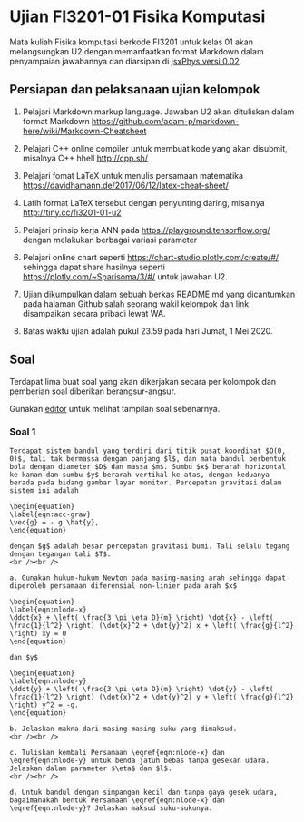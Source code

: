 # Ujian FI3201-01 Fisika Komputasi
Mata kuliah Fisika komputasi berkode FI3201 untuk kelas 01 akan melangsungkan U2 dengan memanfaatkan format Markdown dalam penyampaian jawabannya dan diarsipan di [jsxPhys versi 0.02](https://github.com/dudung/jsxphys/tree/master/0.0.2).


## Persiapan dan pelaksanaan ujian kelompok

1. Pelajari Markdown markup language. Jawaban U2 akan dituliskan dalam format Markdown https://github.com/adam-p/markdown-here/wiki/Markdown-Cheatsheet

2. Pelajari C++ online compiler untuk membuat kode yang akan disubmit, misalnya C++ hhell http://cpp.sh/

3. Pelajari fomat LaTeX untuk menulis persamaan matematika https://davidhamann.de/2017/06/12/latex-cheat-sheet/

4. Latih format LaTeX tersebut dengan penyunting daring, misalnya http://tiny.cc/fi3201-01-u2

5. Pelajari prinsip kerja ANN pada https://playground.tensorflow.org/ dengan melakukan berbagai variasi parameter

6. Pelajari online chart seperti https://chart-studio.plotly.com/create/#/ sehingga dapat share hasilnya seperti https://plotly.com/~Sparisoma/3/#/ untuk jawaban U2.

7. Ujian dikumpulkan dalam sebuah berkas README.md yang dicantumkan pada halaman Github salah seorang wakil kelompok dan link disampaikan secara pribadi lewat WA.

8. Batas waktu ujian adalah pukul 23.59 pada hari Jumat, 1 Mei 2020.


## Soal
Terdapat lima buat soal yang akan dikerjakan secara per kolompok dan pemberian soal diberikan berangsur-angsur.

Gunakan [editor](https://rawcdn.githack.com/dudung/jsxphys/4220729be109df8b94729ca4605562caa6d7596b/0.0.2/editor.html) untuk melihat tampilan soal sebenarnya.

### Soal 1

	Terdapat sistem bandul yang terdiri dari titik pusat koordinat $O(0, 0)$, tali tak bermassa dengan panjang $l$, dan mata bandul berbentuk bola dengan diameter $D$ dan massa $m$. Sumbu $x$ berarah horizontal ke kanan dan sumbu $y$ berarah vertikal ke atas, dengan keduanya berada pada bidang gambar layar monitor. Percepatan gravitasi dalam sistem ini adalah

	\begin{equation}
	\label{eqn:acc-grav}
	\vec{g} = - g \hat{y},
	\end{equation}

	dengan $g$ adalah besar percepatan gravitasi bumi. Tali selalu tegang dengan tegangan tali $T$.
	<br /><br />

	a. Gunakan hukum-hukum Newton pada masing-masing arah sehingga dapat diperoleh persamaan diferensial non-linier pada arah $x$

	\begin{equation}
	\label{eqn:nlode-x}
	\ddot{x} + \left( \frac{3 \pi \eta D}{m} \right) \dot{x} - \left( \frac{1}{l^2} \right) (\dot{x}^2 + \dot{y}^2) x + \left( \frac{g}{l^2} \right) xy = 0
	\end{equation}

	dan $y$

	\begin{equation}
	\label{eqn:nlode-y}
	\ddot{y} + \left( \frac{3 \pi \eta D}{m} \right) \dot{y} - \left( \frac{1}{l^2} \right) (\dot{x}^2 + \dot{y}^2) y + \left( \frac{g}{l^2} \right) y^2 = -g.
	\end{equation}

	b. Jelaskan makna dari masing-masing suku yang dimaksud.
	<br /><br />

	c. Tuliskan kembali Persamaan \eqref{eqn:nlode-x} dan \eqref{eqn:nlode-y} untuk benda jatuh bebas tanpa gesekan udara. Jelaskan dalam parameter $\eta$ dan $l$.
	<br /><br />

	d. Untuk bandul dengan simpangan kecil dan tanpa gaya gesek udara, bagaimanakah bentuk Persamaan \eqref{eqn:nlode-x} dan \eqref{eqn:nlode-y}? Jelaskan maksud suku-sukunya.

